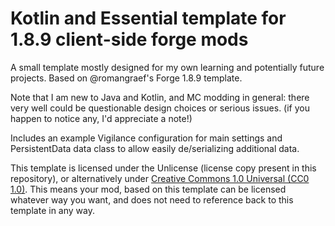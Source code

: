 # Kotlin and Essential template for 1.8.9 client-side forge mods

A small template mostly designed for my own learning and potentially future projects. Based on @romangraef's Forge 1.8.9 template.

Note that I am new to Java and Kotlin, and MC modding in general: there very well could be questionable design choices or serious issues. (if you happen to notice any, I'd appreciate a note!) 

Includes an example Vigilance configuration for main settings and PersistentData data class to allow easily de/serializing additional data.

This template is licensed under the Unlicense (license copy present in this repository), or alternatively under [Creative Commons 1.0 Universal (CC0 1.0)](https://creativecommons.org/publicdomain/zero/1.0/).  This means your mod, based on this template can be licensed whatever way you want, and does not need to reference back to this template in any way.
